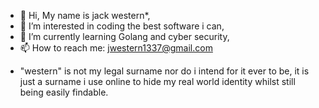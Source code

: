 - 👋 Hi, My name is jack western*,
- 👀 I’m interested in coding the best software i can,
- 🌱 I’m currently learning Golang and cyber security,
- 📫 How to reach me: jwestern1337@gmail.com

* "western" is not my legal surname nor do i intend for it ever to be, it is just a surname i use online to hide my real world identity whilst still being easily findable.
